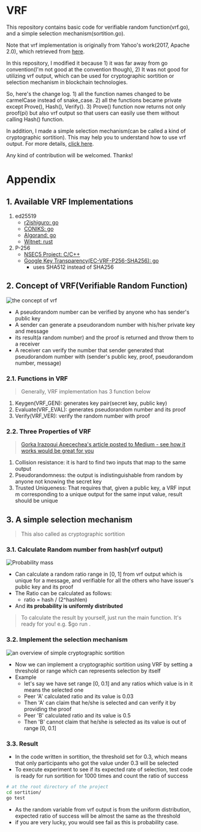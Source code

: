 # VRF
This repository contains basic code for verifiable random function(vrf.go), and a simple selection mechanism(sortition.go).

Note that vrf implementation is originally from Yahoo's work(2017, Apache 2.0), which retrieved from [here](https://github.com/r2ishiguro/vrf/tree/master/go/vrf_ed25519).

In this repository, I modified it because 1) it was far away from go convention(I'm not good at the convention though), 2) It was not good for utilizing vrf output, which can be used for cryptographic sortition or selection mechanism in blockchain technologies.

So, here's the change log. 1) all the function names changed to be carmelCase instead of snake_case. 2) all the functions became private except Prove(), Hash(), Verify(). 3) Prove() function now returns not only proof(pi) but also vrf output so that users can easily use them without calling Hash() function.

In addition, I made a simple selection mechanism(can be called a kind of cryptographic sortition). This may help you to understand how to use vrf output. For more details, [click here](https://github.com/yoseplee/vrf#3-a-simple-selection-mechanism).

Any kind of contribution will be welcomed. Thanks! 

# Appendix
## 1. Available VRF Implementations
1. ed25519
    * [r2ishiguro: go](https://github.com/r2ishiguro/vrf/tree/master/go/vrf_ed25519)
    * [CONIKS: go](https://github.com/coniks-sys/coniks-go/tree/master/crypto/vrf)
    * [Algorand: go](https://github.com/algorand/go-algorand/tree/master/crypto)
    * [Witnet: rust](https://github.com/witnet/vrf-rs)
2. P-256
    * [NSEC5 Project: C/C++](https://github.com/fcelda/nsec5-crypto)
    * [Google Key Transparency(EC-VRF-P256-SHA256): go](https://github.com/google/keytransparency/blob/master/core/crypto/vrf/p256/p256.go)
        * uses SHA512 instead of SHA256
## 2. Concept of VRF(Verifiable Random Function)
![the concept of vrf](https://github.com/yoseplee/vrf/blob/master/resources/vrf-concept.png?raw=true)
* A pseudorandom number can be verified by anyone who has sender's public key
* A sender can generate a pseudorandom number with his/her private key and message
* its result(a random number) and the proof is returned and throw them to a receiver
* A receiver can verify the number that sender generated that pseudorandom number with (sender's public key, proof, pseudorandom number, message)

### 2.1. Functions in VRF
> Generally, VRF implementation has 3 function below
1. Keygen(VRF_GEN): generates key pair(secret key, public key)
2. Evaluate(VRF_EVAL): generates pseudorandom number and its proof
3. Verify(VRF_VER): verify the random number with proof

### 2.2. Three Properties of VRF
> [Gorka Irazoqui Apecechea's article posted to Medium - see how it works would be great for you](https://medium.com/witnet/cryptographic-sortition-in-blockchains-the-importance-of-vrfs-ad5c20a4e018)
1. Collision resistance: it is hard to find two inputs that map to the same output
2. Pseudorandomness: the output is indistinguishable from random by anyone not knowing the secret key
3. Trusted Uniqueness: That requires that, given a public key, a VRF input m corresponding to a unique output for the same input value, result should be unique

## 3. A simple selection mechanism
> This also called as cryptographic sortition
### 3.1. Calculate Random number from hash(vrf output)
![Probability mass](https://github.com/yoseplee/vrf/blob/master/resources/sortitionProbMass.gif?raw=true)
* Can calculate a random ratio range in [0, 1] from vrf output which is unique for a message, and verifiable for all the others who have issuer's public key and its proof
* The Ratio can be calculated as follows:
    * ratio = hash / (2^hashlen)
* And **its probability is uniformly distributed**
> To calculate the result by yourself, just run the main function. It's ready for you! e.g. $go run .

### 3.2. Implement the selection mechanism
![an overview of simple cryptographic sortition](https://github.com/yoseplee/vrf/blob/master/resources/simple-sortition-overview.png?raw=true)
* Now we can implement a cryptographic sortition using VRF by setting a threshold or range which can represents selection by itself
* Example
    * let's say we have set range [0, 0.1] and any ratios which value is in it means the selected one
    * Peer 'A' calculated ratio and its value is 0.03
    * Then 'A' can claim that he/she is selected and can verify it by providing the proof
    * Peer 'B' calculated ratio and its value is 0.5
    * Then 'B' cannot claim that he/she is selected as its value is out of range [0, 0.1]

### 3.3. Result
* In the code written in sortition, the threshold set for 0.3, which means that only participants who got the value under 0.3 will be selected
* To execute experiment to see if its expected rate of selection, test code is ready for run sortition for 1000 times and count the ratio of success
```sh
# at the root directory of the project
cd sortition/
go test
```
* As the random variable from vrf output is from the uniform distribution, expected ratio of success will be almost the same as the threshold
* if you are very lucky, you would see fail as this is probability case.